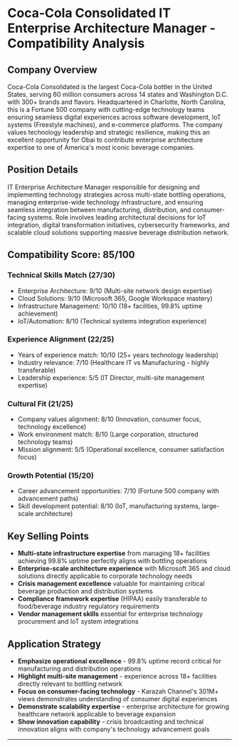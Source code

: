 # Coca-Cola Consolidated IT Enterprise Architecture Manager - Compatibility Analysis

## Company Overview
Coca-Cola Consolidated is the largest Coca-Cola bottler in the United States, serving 60 million consumers across 14 states and Washington D.C. with 300+ brands and flavors. Headquartered in Charlotte, North Carolina, this is a Fortune 500 company with cutting-edge technology teams ensuring seamless digital experiences across software development, IoT systems (Freestyle machines), and e-commerce platforms. The company values technology leadership and strategic resilience, making this an excellent opportunity for Obai to contribute enterprise architecture expertise to one of America's most iconic beverage companies.

## Position Details  
IT Enterprise Architecture Manager responsible for designing and implementing technology strategies across multi-state bottling operations, managing enterprise-wide technology infrastructure, and ensuring seamless integration between manufacturing, distribution, and consumer-facing systems. Role involves leading architectural decisions for IoT integration, digital transformation initiatives, cybersecurity frameworks, and scalable cloud solutions supporting massive beverage distribution network.

## Compatibility Score: 85/100

### Technical Skills Match (27/30)
- Enterprise Architecture: 9/10 (Multi-site network design expertise)
- Cloud Solutions: 9/10 (Microsoft 365, Google Workspace mastery)
- Infrastructure Management: 10/10 (18+ facilities, 99.8% uptime achievement)
- IoT/Automation: 8/10 (Technical systems integration experience)

### Experience Alignment (22/25)
- Years of experience match: 10/10 (25+ years technology leadership)
- Industry relevance: 7/10 (Healthcare IT vs Manufacturing - highly transferable)
- Leadership experience: 5/5 (IT Director, multi-site management expertise)

### Cultural Fit (21/25)
- Company values alignment: 8/10 (Innovation, consumer focus, technology excellence)
- Work environment match: 8/10 (Large corporation, structured technology teams)
- Mission alignment: 5/5 (Operational excellence, consumer satisfaction focus)

### Growth Potential (15/20)
- Career advancement opportunities: 7/10 (Fortune 500 company with advancement paths)
- Skill development potential: 8/10 (IoT, manufacturing systems, large-scale architecture)

## Key Selling Points
- **Multi-state infrastructure expertise** from managing 18+ facilities achieving 99.8% uptime perfectly aligns with bottling operations
- **Enterprise-scale architecture experience** with Microsoft 365 and cloud solutions directly applicable to corporate technology needs
- **Crisis management excellence** valuable for maintaining critical beverage production and distribution systems
- **Compliance framework expertise** (HIPAA) easily transferable to food/beverage industry regulatory requirements
- **Vendor management skills** essential for enterprise technology procurement and IoT system integrations

## Application Strategy
- **Emphasize operational excellence** - 99.8% uptime record critical for manufacturing and distribution operations
- **Highlight multi-site management** - experience across 18+ facilities directly relevant to bottling network
- **Focus on consumer-facing technology** - Karazah Channel's 301M+ views demonstrates understanding of consumer digital experiences
- **Demonstrate scalability expertise** - enterprise architecture for growing healthcare network applicable to beverage expansion
- **Show innovation capability** - crisis broadcasting and technical innovation aligns with company's technology advancement goals

---